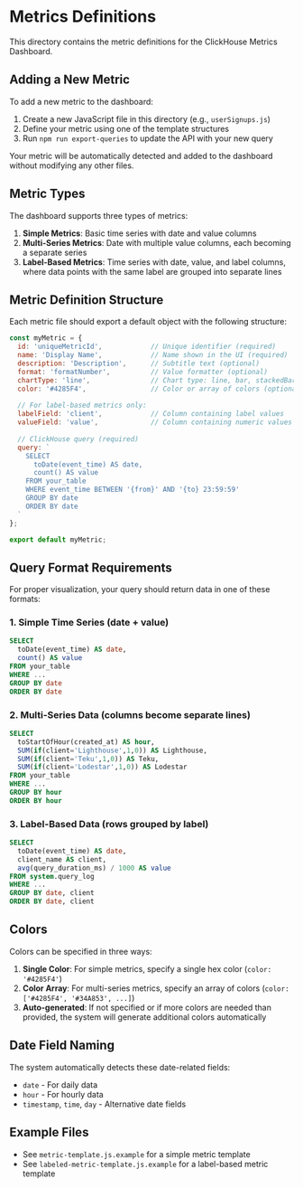 # Metrics Definitions

This directory contains the metric definitions for the ClickHouse Metrics Dashboard.

## Adding a New Metric

To add a new metric to the dashboard:

1. Create a new JavaScript file in this directory (e.g., `userSignups.js`)
2. Define your metric using one of the template structures
3. Run `npm run export-queries` to update the API with your new query

Your metric will be automatically detected and added to the dashboard without modifying any other files.

## Metric Types

The dashboard supports three types of metrics:

1. **Simple Metrics**: Basic time series with date and value columns
2. **Multi-Series Metrics**: Date with multiple value columns, each becoming a separate series
3. **Label-Based Metrics**: Time series with date, value, and label columns, where data points with the same label are grouped into separate lines

## Metric Definition Structure

Each metric file should export a default object with the following structure:

```javascript
const myMetric = {
  id: 'uniqueMetricId',            // Unique identifier (required)
  name: 'Display Name',            // Name shown in the UI (required)
  description: 'Description',      // Subtitle text (optional)
  format: 'formatNumber',          // Value formatter (optional)
  chartType: 'line',               // Chart type: line, bar, stackedBar (optional)
  color: '#4285F4',                // Color or array of colors (optional)
  
  // For label-based metrics only:
  labelField: 'client',            // Column containing label values
  valueField: 'value',             // Column containing numeric values (default: 'value')
  
  // ClickHouse query (required)
  query: `
    SELECT 
      toDate(event_time) AS date, 
      count() AS value
    FROM your_table
    WHERE event_time BETWEEN '{from}' AND '{to} 23:59:59'
    GROUP BY date
    ORDER BY date
  `
};

export default myMetric;
```

## Query Format Requirements

For proper visualization, your query should return data in one of these formats:

### 1. Simple Time Series (date + value)

```sql
SELECT 
  toDate(event_time) AS date, 
  count() AS value
FROM your_table
WHERE ...
GROUP BY date
ORDER BY date
```

### 2. Multi-Series Data (columns become separate lines)

```sql
SELECT 
  toStartOfHour(created_at) AS hour,
  SUM(if(client='Lighthouse',1,0)) AS Lighthouse,
  SUM(if(client='Teku',1,0)) AS Teku,
  SUM(if(client='Lodestar',1,0)) AS Lodestar
FROM your_table
WHERE ...
GROUP BY hour
ORDER BY hour
```

### 3. Label-Based Data (rows grouped by label)

```sql
SELECT 
  toDate(event_time) AS date,
  client_name AS client,
  avg(query_duration_ms) / 1000 AS value
FROM system.query_log
WHERE ...
GROUP BY date, client
ORDER BY date, client
```

## Colors

Colors can be specified in three ways:

1. **Single Color**: For simple metrics, specify a single hex color (`color: '#4285F4'`)
2. **Color Array**: For multi-series metrics, specify an array of colors (`color: ['#4285F4', '#34A853', ...]`)
3. **Auto-generated**: If not specified or if more colors are needed than provided, the system will generate additional colors automatically

## Date Field Naming

The system automatically detects these date-related fields:
- `date` - For daily data
- `hour` - For hourly data
- `timestamp`, `time`, `day` - Alternative date fields

## Example Files

- See `metric-template.js.example` for a simple metric template
- See `labeled-metric-template.js.example` for a label-based metric template